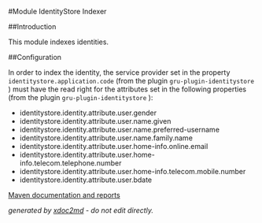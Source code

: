 
#Module IdentityStore Indexer

##Introduction

This module indexes identities.

##Configuration

In order to index the identity, the service provider set in the property `identitystore.application.code` (from the plugin `gru-plugin-identitystore` ) must have the read right for the attributes set in the following properties (from the plugin `gru-plugin-identitystore` ):
 
* identitystore.identity.attribute.user.gender
* identitystore.identity.attribute.user.name.given
* identitystore.identity.attribute.user.name.preferred-username
* identitystore.identity.attribute.user.name.family.name
* identitystore.identity.attribute.user.home-info.online.email
* identitystore.identity.attribute.user.home-info.telecom.telephone.number
* identitystore.identity.attribute.user.home-info.telecom.mobile.number
* identitystore.identity.attribute.user.bdate



[Maven documentation and reports](http://dev.lutece.paris.fr/plugins/module-identitystore-indexer/)



 *generated by [xdoc2md](https://github.com/lutece-platform/tools-maven-xdoc2md-plugin) - do not edit directly.*